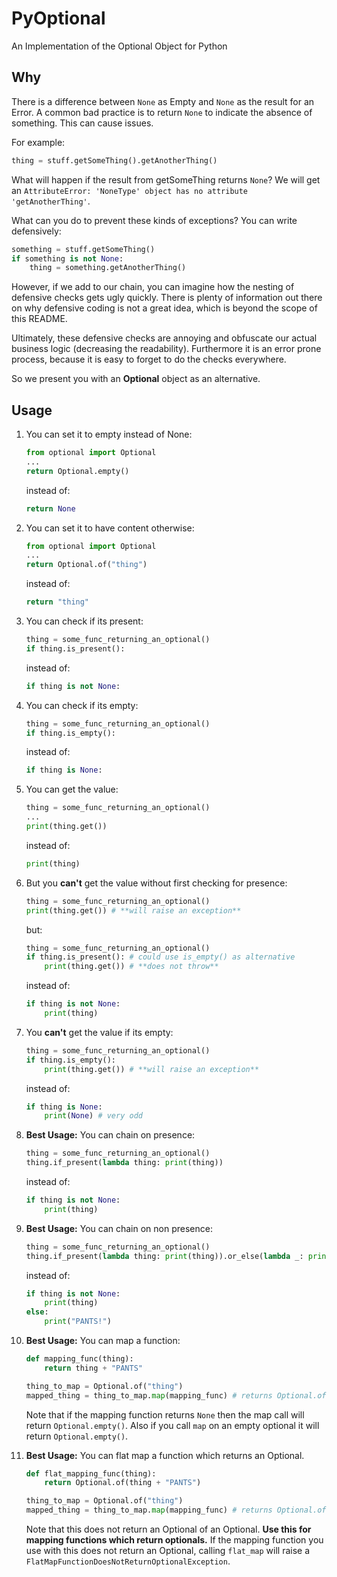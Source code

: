 # PyOptional
An Implementation of the Optional Object for Python

## Why

There is a difference between `None` as Empty and `None` as the result for an Error.  A common bad practice is to
return `None` to indicate the absence of something.  This can cause issues.

For example:
```python
thing = stuff.getSomeThing().getAnotherThing()
```
What will happen if the result from getSomeThing returns `None`?  We will get an `AttributeError: 'NoneType' object has
no attribute 'getAnotherThing'`.

What can you do to prevent these kinds of exceptions?  You can write defensively:
```python
something = stuff.getSomeThing()
if something is not None:
    thing = something.getAnotherThing()
```
However, if we add to our chain, you can imagine how the nesting of defensive checks gets ugly quickly. There is plenty
of information out there on why defensive coding is not a great idea, which is beyond the scope of this README.

Ultimately, these defensive checks are annoying and obfuscate our actual business logic (decreasing the readability).
Furthermore it is an error prone process, because it is easy to forget to do the checks everywhere.

So we present you with an **Optional** object as an alternative.

## Usage

1. You can set it to empty instead of None:
    ```python
    from optional import Optional
    ...
    return Optional.empty()
    ```
    instead of:
    ```python
    return None
    ```

2. You can set it to have content otherwise:
    ```python
    from optional import Optional
    ...
    return Optional.of("thing")
    ```
    instead of:
    ```python
    return "thing"
    ```

3. You can check if its present:
    ```python
    thing = some_func_returning_an_optional()
    if thing.is_present():
    ```
    instead of:
    ```python
    if thing is not None:
    ```

4. You can check if its empty:
    ```python
    thing = some_func_returning_an_optional()
    if thing.is_empty():
    ```
    instead of:
    ```python
    if thing is None:
    ```

5. You can get the value:
    ```python
    thing = some_func_returning_an_optional()
    ...
    print(thing.get())
    ```
    instead of:
    ```python
    print(thing)
    ```

6. But you **can't** get the value without first checking for presence:
    ```python
    thing = some_func_returning_an_optional()
    print(thing.get()) # **will raise an exception**
    
    ```
    but:
    ```python
    thing = some_func_returning_an_optional()
    if thing.is_present(): # could use is_empty() as alternative
        print(thing.get()) # **does not throw**
    ```
    instead of:
    ```python
    if thing is not None:
        print(thing)
    ```

7. You **can't** get the value if its empty:
    ```python
    thing = some_func_returning_an_optional()
    if thing.is_empty():
        print(thing.get()) # **will raise an exception**
    ```
    instead of:
    ```python
    if thing is None:
        print(None) # very odd
    ```

8. **__Best Usage:__** You can chain on presence:
    ```python
    thing = some_func_returning_an_optional()
    thing.if_present(lambda thing: print(thing))
    ```
    instead of:
    ```python
    if thing is not None:
        print(thing)
    ```

9. **__Best Usage:__** You can chain on non presence:
    ```python
    thing = some_func_returning_an_optional()
    thing.if_present(lambda thing: print(thing)).or_else(lambda _: print("PANTS!"))
    ```
    instead of:
    ```python
    if thing is not None:
        print(thing)
    else:
        print("PANTS!")
    ```

10. **__Best Usage:__** You can map a function:
    ```python
    def mapping_func(thing):
        return thing + "PANTS"
    
    thing_to_map = Optional.of("thing")
    mapped_thing = thing_to_map.map(mapping_func) # returns Optional.of("thingPANTS")
    ```
    Note that if the mapping function returns `None` then the map call will return `Optional.empty()`. Also
    if you call `map` on an empty optional it will return `Optional.empty()`.
    
11. **__Best Usage:__** You can flat map a function which returns an Optional.
    ```python
    def flat_mapping_func(thing):
        return Optional.of(thing + "PANTS")
    
    thing_to_map = Optional.of("thing")
    mapped_thing = thing_to_map.map(mapping_func) # returns Optional.of("thingPANTS")
    ```
    Note that this does not return an Optional of an Optional.  __Use this for mapping functions which return optionals.__ 
    If the mapping function you use with this does not return an Optional, calling `flat_map` will raise a
    `FlatMapFunctionDoesNotReturnOptionalException`.














